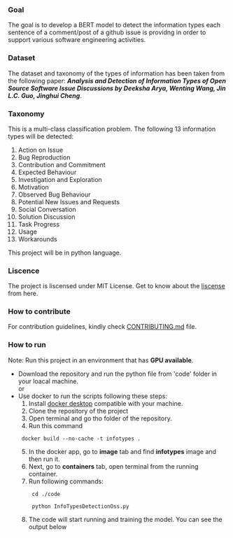 
### Goal
The goal is to develop a BERT model to detect the information types each sentence of a comment/post of a github issue is providng in order to support various software engineering activities. 

### Dataset 
The dataset and taxonomy of the types of information has been taken from the following paper:  *__Analysis and Detection of Information Types of Open Source Software Issue Discussions by Deeksha Arya, Wenting Wang, Jin L.C. Guo, Jinghui Cheng__*. 

### Taxonomy 
This is a multi-class classification problem. The following 13 information types will be detected: 
1. Action on Issue
2. Bug Reproduction
3. Contribution and Commitment 
4. Expected Behaviour
5. Investigation and Exploration
6. Motivation 
7. Observed Bug Behaviour
8. Potential New Issues and Requests
9. Social Conversation 
10. Solution Discussion
11. Task Progress
14. Usage 
15. Workarounds

This project will be in python language. 

### Liscence
The project is liscensed under MIT License. Get to know about the [liscense](https://github.com/tamanna037/InformationTypesDetectionNLP/blob/main/LICENSE) from here.

### How to contribute
For contribution guidelines, kindly check [CONTRIBUTING.md](https://github.com/tamanna037/InformationTypesDetectionNLP/blob/main/CONTRIBUTING.md) file. 

### How to run 
Note: Run this project in an environment that has **GPU available**.
* Download the repository and run the python file from 'code' folder in your loacal machine.             
                                or
* Use docker to run the scripts following these steps:
  1. Install [docker desktop](https://www.docker.com/get-started/) compatible with your machine.  
  2. Clone the repository of the project
  3. Open terminal and go tho folder of the repository.
  4. Run this command
   ```
    docker build --no-cache -t infotypes .
   ``` 
  5. In the docker app, go to **image** tab and find **infotypes** image and then run it. 
  6. Next, go to **containers** tab, open terminal from the running container. 
  7. Run following commands:
     ```
      cd ./code
     ``` 
     ```
      python InfoTypesDetectionOss.py
     ``` 
  8. The code will start running and training the model. You can see the output below
